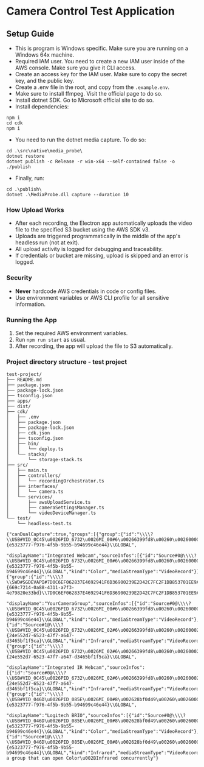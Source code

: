 # Camera Control Test Application

## Setup Guide
- This is program is Windows specific. Make sure you are running on a Windows 64x machine.
- Required IAM user. You need to create a new IAM user inside of the AWS console. Make sure you give it CLI access.
- Create an access key for the IAM user. Make sure to copy the secret key, and the public key.
- Create a .env file in the root, and copy from the `.example.env`.
- Make sure to install ffmpeg. Visit the official page to do so.
- Install dotnet SDK. Go to Microsoft official site to do so.
- Install dependencies:
```shell
npm i
cd cdk
npm i
```
- You need to run the dotnet media capture. To do so:
```
cd .\src\native\media_probe\
dotnet restore
dotnet publish -c Release -r win-x64 --self-contained false -o ./publish
```
- Finally, run:
```
cd .\publish\
dotnet .\MediaProbe.dll capture --duration 10
```


### How Upload Works
- After each recording, the Electron app automatically uploads the video file to the specified S3 bucket using the AWS SDK v3.
- Uploads are triggered programmatically in the middle of the app's headless run (not at exit).
- All upload activity is logged for debugging and traceability.
- If credentials or bucket are missing, upload is skipped and an error is logged.

### Security
- **Never** hardcode AWS credentials in code or config files.
- Use environment variables or AWS CLI profile for all sensitive information.

### Running the App
1. Set the required AWS environment variables.
2. Run `npm run start` as usual.
3. After recording, the app will upload the file to S3 automatically.

### Project directory structure - test project
```
test-project/
├── README.md
├── package.json
├── package-lock.json
├── tsconfig.json
├── apps/
├── dist/
├── cdk/
│   ├── .env
│   ├── package.json
│   ├── package-lock.json
│   ├── cdk.json
│   ├── tsconfig.json
│   ├── bin/
│   │   └── deploy.ts
│   └── stacks/
│       └── storage-stack.ts
├── src/
│   ├── main.ts
│   ├── controllers/
│   │   └── recordingOrchestrator.ts
│   ├── interfaces/
│   │   └── camera.ts
│   └── services/
│       ├── awsUploadService.ts
│       ├── cameraSettingsManager.ts
│       └── videoDeviceManager.ts
└── test/
    └── headless-test.ts
```

```
{"canDualCapture":true,"groups":[{"group":{"id":"\\\\?\\USB#VID_0C45\u0026PID_6732\u0026MI_00#6\u00266399fd8\u00260\u00260000#{e5323777-f976-4f5b-9b55-b94699c46e44}\\GLOBAL",

"displayName":"Integrated Webcam","sourceInfos":[{"id":"Source#0@\\\\?\\USB#VID_0C45\u0026PID_6732\u0026MI_00#6\u00266399fd8\u00260\u00260000#{e5323777-f976-4f5b-9b55-b94699c46e44}\\GLOBAL","kind":"Color","mediaStreamType":"VideoRecord"}]},"canDualCapture":false},{"group":{"id":"\\\\?\\SWD#SGDEVAPI#7D0C6EF062837E4692941F6D36900239E2D42C7FC2F1DB853701EE9A3DC2DC1C#{669c7214-0a88-4311-a7f3-4e79820e33bd}\\7D0C6EF062837E4692941F6D36900239E2D42C7FC2F1DB853701EE9A3DC2DC1C",

"displayName":"YourCameraGroup","sourceInfos":[{"id":"Source#0@\\\\?\\USB#VID_0C45\u0026PID_6732\u0026MI_00#6\u00266399fd8\u00260\u00260000#{e5323777-f976-4f5b-9b55-b94699c46e44}\\GLOBAL","kind":"Color","mediaStreamType":"VideoRecord"},{"id":"Source#1@\\\\?\\USB#VID_0C45\u0026PID_6732\u0026MI_02#6\u00266399fd8\u00260\u00260002#{24e552d7-6523-47f7-a647-d3465bf1f5ca}\\GLOBAL","kind":"Infrared","mediaStreamType":"VideoRecord"}]},"canDualCapture":true},{"group":{"id":"\\\\?\\USB#VID_0C45\u0026PID_6732\u0026MI_02#6\u00266399fd8\u00260\u00260002#{24e552d7-6523-47f7-a647-d3465bf1f5ca}\\GLOBAL",

"displayName":"Integrated IR Webcam","sourceInfos":[{"id":"Source#0@\\\\?\\USB#VID_0C45\u0026PID_6732\u0026MI_02#6\u00266399fd8\u00260\u00260002#{24e552d7-6523-47f7-a647-d3465bf1f5ca}\\GLOBAL","kind":"Infrared","mediaStreamType":"VideoRecord"}]},"canDualCapture":false},{"group":{"id":"\\\\?\\USB#VID_046D\u0026PID_085E\u0026MI_00#8\u002628bf0d49\u00260\u00260000#{e5323777-f976-4f5b-9b55-b94699c46e44}\\GLOBAL",

"displayName":"Logitech BRIO","sourceInfos":[{"id":"Source#0@\\\\?\\USB#VID_046D\u0026PID_085E\u0026MI_00#8\u002628bf0d49\u00260\u00260000#{e5323777-f976-4f5b-9b55-b94699c46e44}\\GLOBAL","kind":"Color","mediaStreamType":"VideoRecord"},{"id":"Source#1@\\\\?\\USB#VID_046D\u0026PID_085E\u0026MI_00#8\u002628bf0d49\u00260\u00260000#{e5323777-f976-4f5b-9b55-b94699c46e44}\\GLOBAL","kind":"Infrared","mediaStreamType":"VideoRecord"}]},"canDualCapture":false}],"details":"Found a group that can open Color\u002BInfrared concurrently"}
```